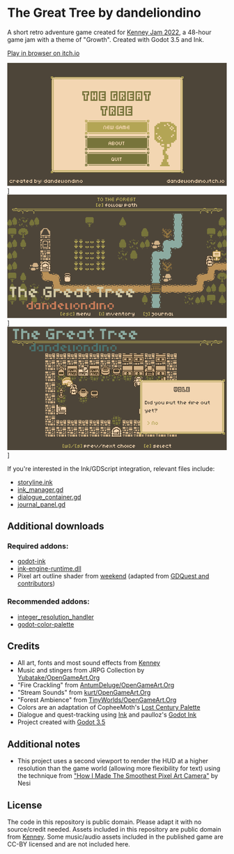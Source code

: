 # The Great Tree by dandeliondino

A short retro adventure game created for [Kenney Jam 2022](https://itch.io/jam/kenney-jam-2022), a 48-hour game jam with a theme of "Growth". Created with Godot 3.5 and Ink.

[Play in browser on itch.io](https://dandeliondino.itch.io/the-great-tree)

![Screenshot01](https://github.com/dandeliondino/the-great-tree/blob/master/screenshot01.png)]
![Screenshot02](https://github.com/dandeliondino/the-great-tree/blob/master/screenshot02.png)]
![Screenshot03](https://github.com/dandeliondino/the-great-tree/blob/master/screenshot03.png)]

If you're interested in the Ink/GDScript integration, relevant files include:
- [storyline.ink](https://github.com/dandeliondino/the-great-tree/blob/master/project/interface/dialogue/storyline.ink)
- [ink_manager.gd](https://github.com/dandeliondino/the-great-tree/blob/master/project/scripts/ink_manager.gd)
- [dialogue_container.gd](https://github.com/dandeliondino/the-great-tree/blob/master/project/interface/dialogue/dialogue_container.gd)
- [journal_panel.gd](https://github.com/dandeliondino/the-great-tree/blob/master/project/interface/journal/journal_panel.gd)

## Additional downloads
### Required addons:
- [godot-ink](https://github.com/paulloz/godot-ink)
- [ink-engine-runtime.dll](https://github.com/inkle/ink/releases)
- Pixel art outline shader from [weekend](https://www.youtube.com/watch?v=nBds_kFL2yY) (adapted from [GDQuest and contributors]( https://www.gdquest.com/))

### Recommended addons:
- [integer_resolution_handler](https://github.com/Yukitty/godot-addon-integer_resolution_handler)
- [godot-color-palette](https://github.com/EricEzaM/godot-color-palette)

## Credits
- All art, fonts and most sound effects from [Kenney](https://www.kenney.nl/)
- Music and stingers from JRPG Collection by [Yubatake/OpenGameArt.Org](https://opengameart.org/content/jrpg-collection)
- "Fire Crackling" from [AntumDeluge/OpenGameArt.Org](https://opengameart.org/content/fire-crackling)
- "Stream Sounds" from [kurt/OpenGameArt.Org](https://opengameart.org/content/stream-sounds)
- "Forest Ambience" from [TinyWorlds/OpenGameArt.Org](https://opengameart.org/content/forest-ambience)
- Colors are an adaptation of CopheeMoth's [Lost Century Palette](https://lospec.com/palette-list/lost-century)
- Dialogue and quest-tracking using [Ink](https://www.inklestudios.com/ink/) and paulloz's [Godot Ink](https://github.com/paulloz/godot-ink)
- Project created with [Godot 3.5](https://godotengine.org/)

## Additional notes
- This project uses a second viewport to render the HUD at a higher resolution than the game world (allowing more flexibility for text) using the technique from ["How I Made The Smoothest Pixel Art Camera"](https://youtu.be/LoR4Xg1l29U) by Nesi

## License
The code in this repository is public domain. Please adapt it with no source/credit needed. Assets included in this repository are public domain from [Kenney](https://www.kenney.nl/). Some music/audio assets included in the published game are CC-BY licensed and are not included here.